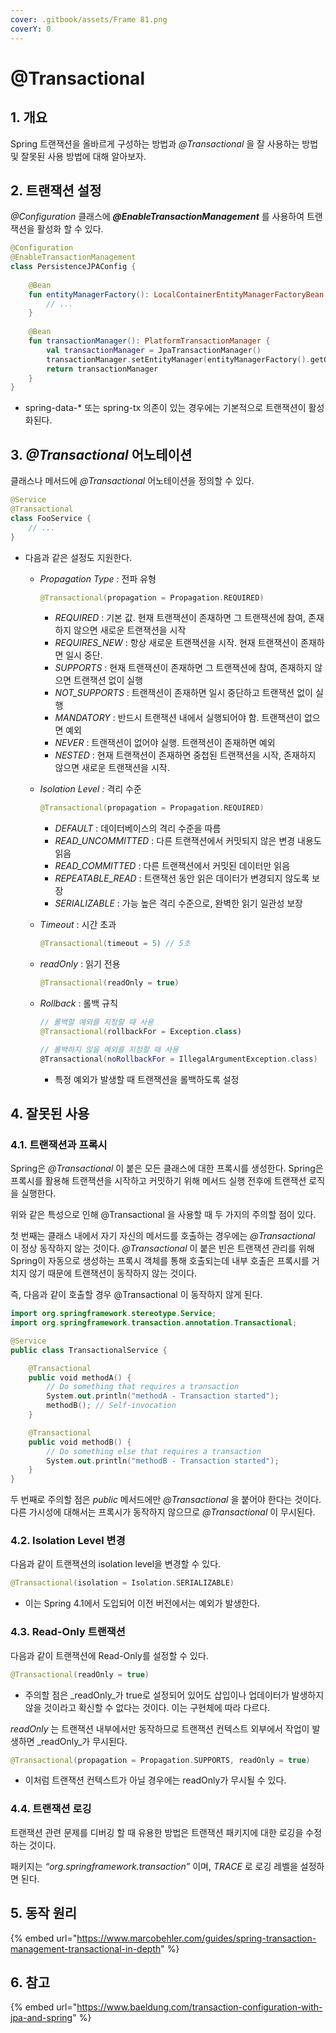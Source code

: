 ```yaml
---
cover: .gitbook/assets/Frame 81.png
coverY: 0
---
```


# @Transactional

## 1. 개요

Spring 트랜잭션을 올바르게 구성하는 방법과 _@Transactional_ 을 잘 사용하는 방법 및 잘못된 사용 방법에 대해 알아보자.

## 2. 트랜잭션 설정

_@Configuration_ 클래스에 _**@EnableTransactionManagement**_ 를 사용하여 트랜잭션을 활성화 할 수 있다.

```kotlin
@Configuration
@EnableTransactionManagement
class PersistenceJPAConfig {
    
    @Bean
    fun entityManagerFactory(): LocalContainerEntityManagerFactoryBean {
        // ...
    }
    
    @Bean
    fun transactionManager(): PlatformTransactionManager {
        val transactionManager = JpaTransactionManager()
        transactionManager.setEntityManager(entityManagerFactory().getObject())
        return transactionManager
    }
}
```

* spring-data-\* 또는 spring-tx 의존이 있는 경우에는 기본적으로 트랜잭션이 활성화된다.

## 3. _@Transactional_ 어노테이션

클래스나 메서드에 _@Transactional_ 어노테이션을 정의할 수 있다.

```kotlin
@Service
@Transactional
class FooService {
	// ...
}
```

* 다음과 같은 설정도 지원한다.
  *   _Propagation Type :_ 전파 유형

      ```kotlin
      @Transactional(propagation = Propagation.REQUIRED)
      ```

      * _REQUIRED_ : 기본 값. 현재 트랜잭션이 존재하면 그 트랜잭션에 참여, 존재하지 않으면 새로운 트랜잭션을 시작
      * _REQUIRES\_NEW_ : 항상 새로운 트랜잭션을 시작. 현재 트랜잭션이 존재하면 일시 중단.
      * _SUPPORTS_ : 현재 트랜잭션이 존재하면 그 트랜잭션에 참여, 존재하지 않으면 트랜잭션 없이 실행
      * _NOT\_SUPPORTS_ : 트랜잭션이 존재하면 일시 중단하고 트랜잭션 없이 실행
      * _MANDATORY_ : 반드시 트랜잭션 내에서 실행되어야 함. 트랜잭션이 없으면 예외
      * _NEVER_ : 트랜잭션이 없어야 실행. 트랜잭션이 존재하면 예외
      * _NESTED_ : 현재 트랜잭션이 존재하면 중첩된 트랜잭션을 시작, 존재하지 않으면 새로운 트랜잭션을 시작.
  *   _Isolation Level :_ 격리 수준

      ```kotlin
      @Transactional(propagation = Propagation.REQUIRED)
      ```

      * _DEFAULT_ : 데이터베이스의 격리 수준을 따름
      * _READ\_UNCOMMITTED_ : 다른 트랜잭션에서 커밋되지 않은 변경 내용도 읽음
      * _READ\_COMMITTED_ : 다른 트랜잭션에서 커밋된 데이터만 읽음
      * _REPEATABLE\_READ_ : 트랜잭션 동안 읽은 데이터가 변경되지 않도록 보장
      * _SERIALIZABLE_ : 가능 높은 격리 수준으로, 완벽한 읽기 일관성 보장
  *   _Timeout_ : 시간 초과

      ```kotlin
      @Transactional(timeout = 5) // 5초
      ```
  *   _readOnly_ : 읽기 전용

      ```kotlin
      @Transactional(readOnly = true)
      ```
  *   _Rollback_ : 롤백 규칙

      ```kotlin
      // 롤백할 예외를 지정할 때 사용
      @Transactional(rollbackFor = Exception.class)

      // 롤백하지 않을 예외를 지정할 때 사용
      @Transactional(noRollbackFor = IllegalArgumentException.class)
      ```

      * 특정 예외가 발생할 때 트랜잭션을 롤백하도록 설정

## 4. 잘못된 사용

### 4.1. 트랜잭션과 프록시

Spring은 _@Transactional_ 이 붙은 모든 클래스에 대한 프록시를 생성한다. Spring은 프록시를 활용해 트랜잭션을 시작하고 커밋하기 위해 메서드 실행 전후에 트랜잭션 로직을 실행한다.

위와 같은 특성으로 인해 @Transactional 을 사용할 때 두 가지의 주의할 점이 있다.

첫 번째는 클래스 내에서 자기 자신의 메서드를 호출하는 경우에는 _@Transactional_ 이 정상 동작하지 않는 것이다. _@Transactional_ 이 붙은 빈은 트랜잭션 관리를 위해 Spring이 자동으로 생성하는 프록시 객체를 통해 호출되는데 내부 호출은 프록시를 거치지 않기 때문에 트랜잭션이 동작하지 않는 것이다.

즉, 다음과 같이 호출할 경우 @Transactional 이 동작하지 않게 된다.

```kotlin
import org.springframework.stereotype.Service;
import org.springframework.transaction.annotation.Transactional;

@Service
public class TransactionalService {

    @Transactional
    public void methodA() {
        // Do something that requires a transaction
        System.out.println("methodA - Transaction started");
        methodB(); // Self-invocation
    }

    @Transactional
    public void methodB() {
        // Do something else that requires a transaction
        System.out.println("methodB - Transaction started");
    }
}
```

두 번째로 주의할 점은 _public_ 메서드에만 _@Transactional_ 을 붙어야 한다는 것이다. 다른 가시성에 대해서는 프록시가 동작하지 않으므로 _@Transactional_ 이 무시된다.

### 4.2. Isolation Level 변경

다음과 같이 트랜잭션의 isolation level을 변경할 수 있다.

```kotlin
@Transactional(isolation = Isolation.SERIALIZABLE)
```

* 이는 Spring 4.1에서 도입되어 이전 버전에서는 예외가 발생한다.

### 4.3. Read-Only 트랜잭션

다음과 같이 트랜잭션에 Read-Only를 설정할 수 있다.

```kotlin
@Transactional(readOnly = true)
```

* 주의할 점은 _readOnly_가 true로 설정되어 있어도 삽입이나 업데이터가 발생하지 않을 것이라고 확신할 수 없다는 것이다. 이는 구현체에 따라 다르다.

_readOnly_ 는 트랜잭션 내부에서만 동작하므로 트랜잭션 컨텍스트 외부에서 작업이 발생하면 _readOnly_가 무시된다.

```kotlin
@Transactional(propagation = Propagation.SUPPORTS, readOnly = true)
```

* 이처럼 트랜잭션 컨텍스트가 아닐 경우에는 readOnly가 무시될 수 있다.

### 4.4. 트랜잭션 로깅

트랜잭션 관련 문제를 디버깅 할 때 유용한 방법은 트랜잭션 패키지에 대한 로깅을 수정하는 것이다.

패키지는 _“org.springframework.transaction”_ 이며, _TRACE_ 로 로깅 레벨을 설정하면 된다.

## 5. 동작 원리

{% embed url="https://www.marcobehler.com/guides/spring-transaction-management-transactional-in-depth" %}

## 6. 참고

{% embed url="https://www.baeldung.com/transaction-configuration-with-jpa-and-spring" %}
